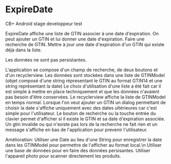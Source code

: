 # ExpireDate
CB+ Android stage developpeur test

ExpireDate affiche une liste de GTIN associer à une date d'expiration.
On peut ajouter un GTIN et lui donner une date d'expiration.
Faire une recherche de GTIN.
Mettre à jour une date d'expiration d'un GTIN qui existe déjà dans la liste.

Les données ne sont pas persistantes.



L'application se compose d'un champ de recherche, de deux boutons et d'un recyclerview.
Les données sont stockées dans une liste de GTINModel (objet composé d'une string répresentant le GTIN au format GTIN14 et une string représentant la date)
Le choix d'utilisation d'une liste a été fait car il est simple à mettre en place techniquement et que les données n'avaient pas besoin d'être conservées.
Le recyclerview affiche la liste de GTINModel en temps normal.
Lorsque l'on veut ajouter un GTIN un dialog permettant de choisir la date s'affiche uniquement avec des dates ultérieures car c'est simple pour l'utilisateur.
Le bouton de recherche ou la touche entrée du clavier permet d'afficher si il existe le GTIN et sa date d'expiration associée.
Un gtin invalide ou qui n'existe pas lors de la recherche ne fait rien et un message s'affiche en bas de l'application pour prevenir l'utilisateur.

Amélioration:
Utiliser une Date au lieu d'une String pour enregistrer la date dans les GTINModel pour permettre de l'afficher au format local.\n
Utiliser une base de données pour en faire des données persisantes.
Utiliser l'appareil photo pour scanner directement les produits.
